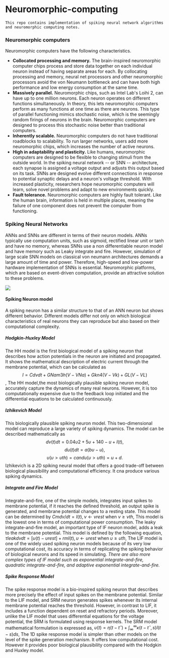 # Neuromorphic-computing

`This repo contains implementation of spiking neural network algorithms and neuromorphic computing notes.`

### Neuromorphic computers
Neuromorphic computers have the following characteristics.
* **Collocated processing and memory.** The brain-inspired neuromorphic computer chips process and store data together on each individual neuron instead of having separate areas for each. By collocating processing and memory, neural net processors and other neuromorphic processors avoid the von Neumann bottleneck and can have both high performance and low energy consumption at the same time.
* **Massively parallel.**  Neuromorphic chips, such as Intel Lab's Loihi 2, can have up to one million neurons. Each neuron operates on different functions simultaneously. In theory, this lets neuromorphic computers perform as many functions at one time as there are neurons. This type of parallel functioning mimics stochastic noise, which is the seemingly random firings of neurons in the brain. Neuromorphic computers are designed to process this stochastic noise better than traditional computers.
* **Inherently scalable.** Neuromorphic computers do not have traditional roadblocks to scalability. To run larger networks, users add more neuromorphic chips, which increases the number of active neurons.
* **High in adaptability and plasticity.** Like humans, neuromorphic computers are designed to be flexible to changing stimuli from the outside world. In the spiking neural network -- or SNN -- architecture, each synapse is assigned a voltage output and adjusts this output based on its task. SNNs are designed evolve different connections in response to potential synaptic delays and a neuron's voltage threshold. With increased plasticity, researchers hope neuromorphic computers will learn, solve novel problems and adapt to new environments quickly.
* **Fault tolerance.** Neuromorphic computers are highly fault tolerant. Like the human brain, information is held in multiple places, meaning the failure of one component does not prevent the computer from functioning.

### Spiking Neural Networks

ANNs and SNNs are different in terms of their neuron models. ANNs typically use computation units, such as sigmoid, rectified linear unit or tanh and have no memory, whereas SNNs use a non differentiable neuron model and have memory such as Leaky integrate and fire. However, simulation of large scale SNN models on classical von neumann architectures demands a large amount of time and power. Therefore, high-speed and low-power hardware implementation of SNNs is essential. Neuromorphic platforms, which are based on event-driven computation, provide an attractive solution to these problems.

![](https://mitp.silverchair-cdn.com/mitp/content_public/journal/neco/34/6/10.1162_neco_a_01499/1/m_neco_a_01499.figure.01.jpeg?Expires=1691753035&Signature=0nV2oZLk0yH1thtXtYrbWK5QV45VTqU6Mr-Vlhtfx~yEXiCg8JGIMHswRKvkNc1oZIhN3F9M6EambraBwkTyreToZ~ezQiKwpvBNtdoM5YltfJgQogMil9LQAyrVWdceI-NIIscpD~zCRs2bf~xXN2aPgPprrzf5Aghb8fE~HSh4sPS-1w3roQr0MRaBl-VAlg6-yzky3Kv82Rks6CCVU1~2TPTe0oay3d6KTbIFZ-yI5oeBwmOTZhD-EobFfq0~bjl03VrTwvxDivg4AZbCswhyI93NrZlX2wP6dK~dLqC0DMJcLkw0cYoWzKzuPtywNCcC86iUbOXFKKVwJUeeLg__&Key-Pair-Id=APKAIE5G5CRDK6RD3PGA)

#### Spiking Neuron model

A spiking neuron has a similar structure to that of an ANN neuron but shows different behavior. Different models differ not only on which biological characteristics of real neurons they can reproduce but also based on their computational complexity.

##### Hodgkin-Huxley Model

The HH model is the first biological model of a spiking neuron that describes how action potentials in the neuron are initiated and propagated. It shows the mathematical description of electric current through the membrane potential, which can be calculated as
$$I=Cdvdt+GNam3h(V−VNa)+Gkn4(V−Vk)+GL(V−VL)$$,
The HH model,the most biologically plausible spiking neuron model, accurately capture the dynamics of many real neurons. However, it is too computationally expensive due to the feedback loop initiated and the differential equations to be calculated continuously.

##### Izhikevich Model
This biologically plausible spiking neuron model. This two-dimensional model can reproduce a large variety of spiking dynamics. The model can be described mathematically as
$$dv(t)dt=0.04υ2+5υ+140−u+I(t),$$
$$du(t)dt=a(bυ−u),$$
$$υ(υ>υth)=candu(υ>υth)=u+d.$$
Izhikevich is a 2D spiking neural model that offers a good trade-off between biological plausibility and computational efficiency. It cna produce various spiking dynamics.

##### Integrate and Fire Model
Integrate-and-fire, one of the simple models, integrates input spikes to membrane potential, if it reaches the defined threshold, an output spike is generated, and membrane potential changes to a resting state. This model can be determined by
$Cm dv/dt=I(t),ν←vrest$ when  $ν≥νth,$
This model is the lowest one in terms of computational power consumption. The leaky integrate-and-fire model, an important type of IF neuron model, adds a leak to the membrane potential. This model is defined by the following equation,
$τleakdvdt=[υ(t)−υrest]+rmI(t),υ←υrest$ when $υ≥υth,$
The LIF model is one of the widely used spiking neuron models because of its very low computational cost, its accuracy in terms of replicating the spiking behavior of biological neurons and its speed in simulating.
*There are also more complex types of IF model such as exponential integrate-and-fire, quadratic integrate-and-fire, and adaptive exponential integrate-and-fire.*

##### Spike Response Model
The spike response model is a bio-inspired spiking neuron that describes more precisely the effect of input spikes on the membrane potential. Similar to the LIF model, and SRM neuron generates spikes whenever its internal membrane potential reaches the threshold. However, in contrast to LIF, it includes a function dependent on reset and refractory periods.
Moreover, unlike the LIF model that uses differential equations for the voltage potential, the SRM is formulated using response kernels. The SRM model mathematical formulation is expressed as,
$υ(t)=η(t−tˆ)+\int_∞^∞ κ(t−tˆ,s)I(t−s)ds,$
The 1D spike response model is simpler than other models on the level of the spike generation mechanism. It offers low computational cost. However it provides poor biological plausibility compared with the Hodgkin and Huxley model.
